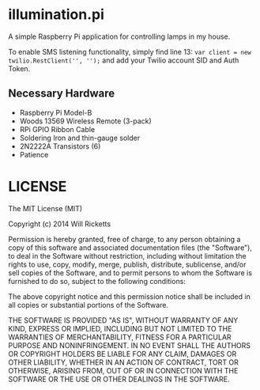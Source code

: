 illumination.pi
===============

A simple Raspberry Pi application for controlling lamps in my house.

To enable SMS listening functionality, simply find line 13:
 `var client = new twilio.RestClient('', '');` and add your Twilio account SID and Auth Token.

Necessary Hardware
------------------

* Raspberry Pi Model-B
* Woods 13569 Wireless Remote (3-pack)
* RPi GPIO Ribbon Cable
* Soldering Iron and thin-gauge solder
* 2N2222A Transistors (6)
* Patience

LICENSE
=======
The MIT License (MIT)

Copyright (c) 2014 Will Ricketts

Permission is hereby granted, free of charge, to any person obtaining a copy
of this software and associated documentation files (the "Software"), to deal
in the Software without restriction, including without limitation the rights
to use, copy, modify, merge, publish, distribute, sublicense, and/or sell
copies of the Software, and to permit persons to whom the Software is
furnished to do so, subject to the following conditions:

The above copyright notice and this permission notice shall be included in all
copies or substantial portions of the Software.

THE SOFTWARE IS PROVIDED "AS IS", WITHOUT WARRANTY OF ANY KIND, EXPRESS OR
IMPLIED, INCLUDING BUT NOT LIMITED TO THE WARRANTIES OF MERCHANTABILITY,
FITNESS FOR A PARTICULAR PURPOSE AND NONINFRINGEMENT. IN NO EVENT SHALL THE
AUTHORS OR COPYRIGHT HOLDERS BE LIABLE FOR ANY CLAIM, DAMAGES OR OTHER
LIABILITY, WHETHER IN AN ACTION OF CONTRACT, TORT OR OTHERWISE, ARISING FROM,
OUT OF OR IN CONNECTION WITH THE SOFTWARE OR THE USE OR OTHER DEALINGS IN THE
SOFTWARE.
